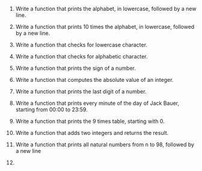 1. Write a function that prints the alphabet, in lowercase, followed by a new line.

2. Write a function that prints 10 times the alphabet, in lowercase, followed by a new line.

3. Write a function that checks for lowercase character.

4. Write a function that checks for alphabetic character.

5. Write a function that prints the sign of a number. 

6. Write a function that computes the absolute value of an integer.

7. Write a function that prints the last digit of a number.

8. Write a function that prints every minute of the day of Jack Bauer, starting from 00:00 to 23:59.

9. Write a function that prints the 9 times table, starting with 0.

10. Write a function that adds two integers and returns the result.

11. Write a function that prints all natural numbers from n to 98, followed by a new line

12. 
